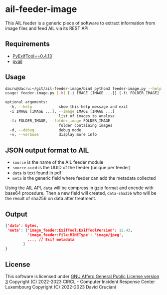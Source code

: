 # ail-feeder-image
This AIL feeder is a generic piece of software to extract information from image files and feed AIL via its REST API.

## Requirements
- [PyExifTool==0.4.13](https://github.com/smarnach/pyexiftool)
- [pyail](https://github.com/ail-project/PyAIL)

## Usage
~~~bash
dacru@dacru:~/git/ail-feeder-image/bin$ python3 feeder-image.py --help  
usage: feeder-image.py [-h] [-i IMAGE [IMAGE ...]] [-fi FOLDER_IMAGE] [-d] [-v]

optional arguments:
  -h, --help            show this help message and exit
  -i IMAGE [IMAGE ...], --image IMAGE [IMAGE ...]
                        list of images to analyse
  -fi FOLDER_IMAGE, --folder_image FOLDER_IMAGE
                        folder containing images
  -d, --debug           debug mode
  -v, --verbose         display more info
~~~

## JSON output format to AIL
- `source` is the name of the AIL feeder module
- `source-uuid` is the UUID of the feeder (unique per feeder)
- `data` is text found in pdf
- `meta` is the generic field where feeder can add the metadata collected

Using the AIL API, `data` will be compress in gzip format and encode with base64 procedure. Then a new field will created, `data-sha256` who will be the result of sha256 on data after treatment.

## Output
~~~json
{'data': bytes,
 'meta': {'image_feeder:ExifTool:ExifToolVersion': 12.43,
          'image_feeder:File:MIMEType': 'image/jpeg',
          ..., // Exif metadata
		}
}
~~~

## License
This software is licensed under [GNU Affero General Public License version 3](http://www.gnu.org/licenses/agpl-3.0.html)
Copyright (C) 2022-2023 CIRCL - Computer Incident Response Center Luxembourg
Copyright (C) 2022-2023 David Cruciani

